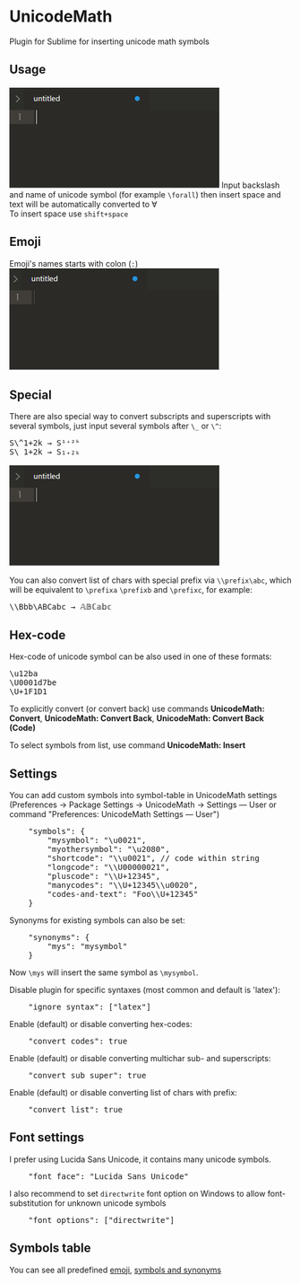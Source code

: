 UnicodeMath
===========

Plugin for Sublime for inserting unicode math symbols

Usage
-----

![Input](Images/Input.gif)
Input backslash and name of unicode symbol (for example `\forall`) then insert space and text will be automatically converted to ∀<br>
To insert space use `shift+space`

Emoji
-----

Emoji's names starts with colon (`:`)
![Emoji](Images/Emoji.gif)

Special
---

There are also special way to convert subscripts and superscripts with several symbols, just input several symbols after `\_` or `\^`:
<pre>
S\^1+2k → S¹⁺²ᵏ
S\_1+2k → S₁₊₂ₖ
</pre>
![Script](Images/Script.gif)

You can also convert list of chars with special prefix via `\\prefix\abc`, which will be equivalent to `\prefixa` `\prefixb` and `\prefixc`, for example:
<pre>
\\Bbb\ABCabc → 𝔸𝔹ℂ𝕒𝕓𝕔
</pre>

Hex-code
---

Hex-code of unicode symbol can be also used in one of these formats:
<pre>
\u12ba
\U0001d7be
\U+1F1D1
</pre>

To explicitly convert (or convert back) use commands **UnicodeMath: Convert**, **UnicodeMath: Convert Back**, **UnicodeMath: Convert Back (Code)**

To select symbols from list, use command **UnicodeMath: Insert**

Settings
--------

You can add custom symbols into symbol-table in UnicodeMath settings (Preferences → Package Settings → UnicodeMath → Settings — User or command "Preferences: UnicodeMath Settings — User")

<pre>
	"symbols": {
		"mysymbol": "\u0021",
		"myothersymbol": "\u2080",
		"shortcode": "\\u0021", // code within string
		"longcode": "\\U00000021",
		"pluscode": "\\U+12345",
		"manycodes": "\\U+12345\\u0020",
		"codes-and-text": "Foo\\U+12345"
	}
</pre>

Synonyms for existing symbols can also be set:

<pre>
	"synonyms": {
		"mys": "mysymbol"
	}
</pre>

Now `\mys` will insert the same symbol as `\mysymbol`.

Disable plugin for specific syntaxes (most common and default is 'latex'):

<pre>
	"ignore_syntax": ["latex"]
</pre>

Enable (default) or disable converting hex-codes:

<pre>
	"convert_codes": true
</pre>

Enable (default) or disable converting multichar sub- and superscripts:

<pre>
	"convert_sub_super": true
</pre>

Enable (default) or disable converting list of chars with prefix:

<pre>
	"convert_list": true
</pre>

Font settings
---

I prefer using Lucida Sans Unicode, it contains many unicode symbols.

<pre>
	"font_face": "Lucida Sans Unicode"
</pre>

I also recommend to set `directwrite` font option on Windows to allow font-substitution for unknown unicode symbols

<pre>
	"font_options": ["directwrite"]
</pre>

Symbols table
---

You can see all predefined [emoji](emoji.md), [symbols and synonyms](table.md)
